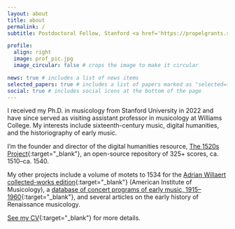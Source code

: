 ```yaml
---
layout: about
title: about
permalink: /
subtitle: Postdoctoral Fellow, Stanford <a href='https://propelgrants.stanford.edu/'>VPDoR Large Propel Grant</a>.

profile:
  align: right
  image: prof_pic.jpg
  image_circular: false # crops the image to make it circular

news: true # includes a list of news items
selected_papers: true # includes a list of papers marked as "selected={true}"
social: true # includes social icons at the bottom of the page
---
```


I received my Ph.D. in musicology from Stanford University in 2022 and have since served as visiting assistant professor in musicology at Williams College. My interests include sixteenth-century music, digital humanities, and the historiography of early music.

I’m the founder and director of the digital humanities resource, [The 1520s Project](https://1520s-project.org){:target="_blank"}, an open-source repository of 325+ scores, ca. 1510–ca. 1540.

My other projects include a volume of motets to 1534 for the [Adrian Willaert collected-works edition](http://www.corpusmusicae.com/cmm/cmm_cc003.htm){:target="_blank"} (American Institute of Musicology), a [database of concert programs of early music, 1915–1960](https://www.concertsdatabase.org/){:target="_blank"}, and several articles on the early history of Renaissance musicology.

[See my CV](/assets/pdf/Ory_CV.pdf){:target="_blank"} for more details.